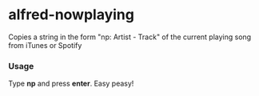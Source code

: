 alfred-nowplaying
=================

Copies a string in the form "np: Artist - Track" of the current playing song from iTunes or Spotify 


### Usage
Type **np** and press **enter**. Easy peasy!
